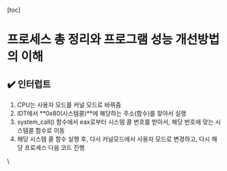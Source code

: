 [toc]

# 프로세스 총 정리와 프로그램 성능 개선방법의 이해

## :heavy_check_mark: 인터럽트

1. CPU는 사용자 모드를 커널 모드로 바꿔줌
2. IDT에서 **0x80(시스템콜)**에 해당하는 주소(함수)를 찾아서 실행
3. system_call() 함수에서 eax로부터 시스템 콜 번호를 받아서, 해당 번호에 맞는 시스템콜 함수로 이동
4. 해당 시스템 콜 함수 실행 후, 다시 커널모드에서 사용자 모드로 변경하고, 다시 해당 프로세스 다음 코드 진행

\